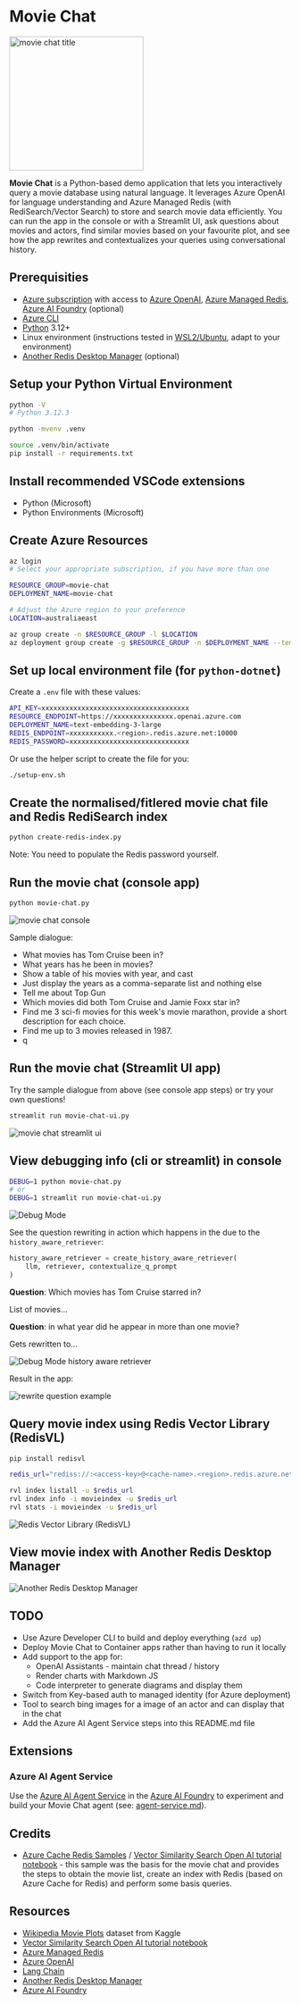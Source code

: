 # Movie Chat

<img src="img/movie-chat-title.jpg" alt="movie chat title" width="240"/>

**Movie Chat** is a Python-based demo application that lets you interactively query a movie database using natural language. It leverages Azure OpenAI for language understanding and Azure Managed Redis (with RediSearch/Vector Search) to store and search movie data efficiently. You can run the app in the console or with a Streamlit UI, ask questions about movies and actors, find similar movies based on your favourite plot, and see how the app rewrites and contextualizes your queries using conversational history.

## Prerequisities

* [Azure subscription](https://azure.microsoft.com/en-au/pricing/purchase-options/azure-account/search) with access to [Azure OpenAI](https://azure.microsoft.com/en-us/products/ai-services/openai-service), [Azure Managed Redis](https://learn.microsoft.com/en-us/azure/redis/overview), [Azure AI Foundry](https://learn.microsoft.com/en-us/azure/ai-foundry/what-is-azure-ai-foundry) (optional)
* [Azure CLI](https://learn.microsoft.com/en-us/cli/azure/install-azure-cli)
* [Python](https://www.python.org/downloads/) 3.12+
* Linux environment (instructions tested in [WSL2/Ubuntu](https://ubuntu.com/desktop/wsl), adapt to your environment)
* [Another Redis Desktop Manager](https://goanother.com/) (optional)

## Setup your Python Virtual Environment

```sh
python -V
# Python 3.12.3

python -mvenv .venv

source .venv/bin/activate
pip install -r requirements.txt
```

## Install recommended VSCode extensions

* Python (Microsoft)
* Python Environments (Microsoft)

## Create Azure Resources

```sh
az login
# Select your appropriate subscription, if you have more than one

RESOURCE_GROUP=movie-chat
DEPLOYMENT_NAME=movie-chat

# Adjust the Azure region to your preference
LOCATION=australiaeast

az group create -n $RESOURCE_GROUP -l $LOCATION
az deployment group create -g $RESOURCE_GROUP -n $DEPLOYMENT_NAME --template-file infra/main.bicep
```

## Set up local environment file (for `python-dotnet`)

Create a `.env` file with these values:

```sh
API_KEY=xxxxxxxxxxxxxxxxxxxxxxxxxxxxxxxxxxxxx
RESOURCE_ENDPOINT=https://xxxxxxxxxxxxxxx.openai.azure.com
DEPLOYMENT_NAME=text-embedding-3-large
REDIS_ENDPOINT=xxxxxxxxxxx.<region>.redis.azure.net:10000
REDIS_PASSWORD=xxxxxxxxxxxxxxxxxxxxxxxxxxxxxx
```

Or use the helper script to create the file for you:

```sh
./setup-env.sh
```

## Create the normalised/fitlered movie chat file and Redis RediSearch index

```sh
python create-redis-index.py
```

Note: You need to populate the Redis password yourself.

## Run the movie chat (console app)

```sh
python movie-chat.py
```

![movie chat console](img/movie-chat-console.png "movie chat console")

Sample dialogue:

* What movies has Tom Cruise been in?
* What years has he been in movies?
* Show a table of his movies with year, and cast
* Just display the years as a comma-separate list and nothing else
* Tell me about Top Gun
* Which movies did both Tom Cruise and Jamie Foxx star in?
* Find me 3 sci-fi movies for this week's movie marathon, provide a short description for each choice.
* Find me up to 3 movies released in 1987.
* q

## Run the movie chat (Streamlit UI app)

Try the sample dialogue from above (see console app steps) or try your own questions!

```sh
streamlit run movie-chat-ui.py
```

![movie chat streamlit ui](img/movie-chat-streamlit.png "movie chat streamlit ui")

## View debugging info (cli or streamlit) in console

```sh
DEBUG=1 python movie-chat.py
# or
DEBUG=1 streamlit run movie-chat-ui.py
```

![Debug Mode](img/debug-mode.png "Debug Mode")

See the question rewriting in action which happens in the due to the `history_aware_retriever`:

```python
history_aware_retriever = create_history_aware_retriever(
    llm, retriever, contextualize_q_prompt
)
```

**Question**: Which movies has Tom Cruise starred in?

List of movies...

**Question**: in what year did he appear in more than one movie?

Gets rewritten to...

![Debug Mode history aware retriever](img/debug-mode-history-aware-retriever.png "Debug Mode history aware retriever")

Result in the app:

![rewrite question example](img/rewrite-question.png "rewrite question example")

## Query movie index using Redis Vector Library (RedisVL)

```sh
pip install redisvl

redis_url="rediss://:<access-key>@<cache-name>.<region>.redis.azure.net:10000"

rvl index listall -u $redis_url
rvl index info -i movieindex -u $redis_url
rvl stats -i movieindex -u $redis_url
```

![Redis Vector Library (RedisVL)](img/rvl-cli.png "Redis Vector Library (RedisVL)")

## View movie index with Another Redis Desktop Manager

![Another Redis Desktop Manager](img/ardm.png "Another Redis Desktop Manager")

## TODO

* Use Azure Developer CLI to build and deploy everything (`azd up`)
* Deploy Movie Chat to Container apps rather than having to run it locally
* Add support to the app for:
    * OpenAI Assistants - maintain chat thread / history
    * Render charts with Markdown JS
    * Code interpreter to generate diagrams and display them
* Switch from Key-based auth to managed identity (for Azure deployment)
* Tool to search bing images for a image of an actor and can display that in the chat
* Add the Azure AI Agent Service steps into this README.md file

## Extensions

### Azure AI Agent Service
Use the [Azure AI Agent Service](https://learn.microsoft.com/en-us/azure/ai-services/agents/overview) in the [Azure AI Foundry](https://learn.microsoft.com/en-us/azure/ai-foundry/what-is-azure-ai-foundry) to experiment and build your Movie Chat agent (see: [agent-service.md](./agent-service.md)).

## Credits

* [Azure Cache Redis Samples](https://github.com/Azure-Samples/azure-cache-redis-samples) / [Vector Similarity Search Open AI tutorial notebook](https://github.com/Azure-Samples/azure-cache-redis-samples/blob/main/tutorial/vector-similarity-search-open-ai/tutorial.ipynb) - this sample was the basis for the movie chat and provides the steps to obtain the movie list, create an index with Redis (based on Azure Cache for Redis) and perform some basis queries.

## Resources

* [Wikipedia Movie Plots](https://www.kaggle.com/datasets/jrobischon/wikipedia-movie-plots) dataset from Kaggle
* [Vector Similarity Search Open AI tutorial notebook](https://github.com/Azure-Samples/azure-cache-redis-samples/blob/main/tutorial/vector-similarity-search-open-ai/tutorial.ipynb)
* [Azure Managed Redis](https://learn.microsoft.com/en-us/azure/redis/overview)
* [Azure OpenAI](https://azure.microsoft.com/en-us/products/ai-services/openai-service)
* [Lang Chain](https://www.langchain.com/)
* [Another Redis Desktop Manager](https://goanother.com/)
* [Azure AI Foundry](https://learn.microsoft.com/en-us/azure/ai-foundry/what-is-azure-ai-foundry)

